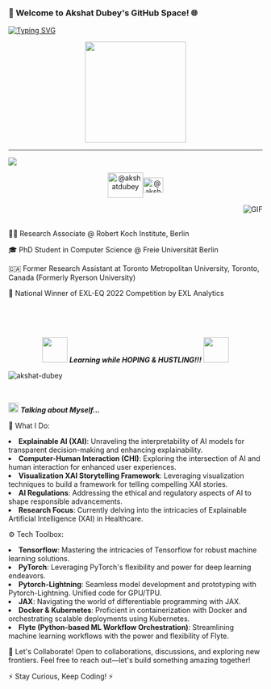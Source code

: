 ### 🚀 Welcome to Akshat Dubey's GitHub Space! 🌐
[![Typing SVG](https://readme-typing-svg.herokuapp.com?font=Architects+Daughter&color=7AF79A&size=30&lines=Hey!+It's+Akshat!;I'm+a+AI+Scientist...;I+like+to+explore+countries+,+cultures+and+food;And+I'm+a+proud+GitHub+user)](https://git.io/typing-svg)
<p align="center">
  <img src="https://media0.giphy.com/media/CVtNe84hhYF9u/giphy.gif?cid=ecf05e47qc0sotr7gpdlmv194xzskb0ct4ryut4pw63s37qy&rid=giphy.gif" height="200"/>
</p>
<hr>
<a href="https://www.youtube.com/watch?v=dQw4w9WgXcQ"><img src="https://user-images.githubusercontent.com/73097560/115834477-dbab4500-a447-11eb-908a-139a6edaec5c.gif"></a>
<p align="center">
<a href="https://www.linkedin.com/in/akshat0007/" target="blank"><img align="center" src="https://www.logo.wine/a/logo/LinkedIn/LinkedIn-Icon-Logo.wine.svg" alt="@akshatdubey" height="50" width="70" /></a><a href="https://www.kaggle.com/akshat0007/" target="blank"><img align="center" src="https://www.vectorlogo.zone/logos/kaggle/kaggle-icon.svg" alt="@akshatdubey" height="30" width="40" /></a>
</p>
</p>
<p>
<img align="right" alt="GIF" src="https://media.giphy.com/media/836HiJc7pgzy8iNXCn/giphy.gif" />
<br>
<br>

👨‍💻 Research Associate @ Robert Koch Institute, Berlin <br>

🎓 PhD Student in Computer Science @ Freie Universität Berlin <br>

🇨🇦 Former Research Assistant at Toronto Metropolitan University, Toronto, Canada (Formerly Ryerson University) <br>

🥇 National Winner of EXL-EQ 2022 Competition by EXL Analytics
</p>

  <br><br>
  <br>
  <p align="center"><img src="https://media.giphy.com/media/VgCDAzcKvsR6OM0uWg/giphy.gif" width="50" /> <b><i>Learning while HOPING & HUSTLING!!!</i></b> <img src="https://media.giphy.com/media/7j2hfyeVcDtf2/giphy.gif" width="50"></p>
</p>

<p align="left"> <img src="https://komarev.com/ghpvc/?username=dubeyakshat07&label=Profile%20views&color=0e75b6&style=flat" alt="akshat-dubey" /> </p>
<br>
  


<img src="https://media.giphy.com/media/ObNTw8Uzwy6KQ/giphy.gif" width="20">&nbsp;***Talking about Myself...***

🚀 What I Do:
<li><b>Explainable AI (XAI)</b>: Unraveling the interpretability of AI models for transparent decision-making and enhancing explainability.
<li><b>Computer-Human Interaction (CHI)</b>: Exploring the intersection of AI and human interaction for enhanced user experiences.
<li><b>Visualization XAI Storytelling Framework</b>: Leveraging visualization techniques to build a framework for telling compelling XAI stories.
<li><b>AI Regulations</b>: Addressing the ethical and regulatory aspects of AI to shape responsible advancements.
<li><b>Research Focus</b>: Currently delving into the intricacies of Explainable Artificial Intelligence (XAI) in Healthcare.

⚙️ Tech Toolbox:
<li><b>Tensorflow</b>: Mastering the intricacies of Tensorflow for robust machine learning solutions.
<li><b>PyTorch</b>: Leveraging PyTorch's flexibility and power for deep learning endeavors.
<li><b>Pytorch-Lightning</b>: Seamless model development and prototyping with Pytorch-Lightning. Unified code for GPU/TPU.
<li><b>JAX</b>: Navigating the world of differentiable programming with JAX.
<li><b>Docker & Kubernetes</b>: Proficient in containerization with Docker and orchestrating scalable deployments using Kubernetes.
<li><b>Flyte (Python-based ML Workflow Orchestration)</b>: Streamlining machine learning workflows with the power and flexibility of Flyte.




🌟 Let's Collaborate!
Open to collaborations, discussions, and exploring new frontiers. Feel free to reach out—let's build something amazing together!

⚡ Stay Curious, Keep Coding! ⚡


  
  </code>
 </code>




